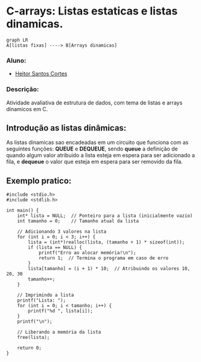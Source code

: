 # C-arrays: Listas estaticas e listas dinamicas.

```mermaid
graph LR
A[listas fixas] ----> B[Arrays dinamicas]
```

### Aluno:

- [Heitor Santos Cortes](https://github.com/heitorpcrl)

### Descrição: 

Atividade avaliativa de estrutura de dados, com tema de listas e arrays dinamicos em C.

## __Introdução as listas dinâmicas__:

As listas dinamicas sao encadeadas em um circuito que funciona com as seguintes funções: __QUEUE__ e __DEQUEUE__, sendo __queue__ a definição de quando algum valor atribuido a lista esteja em espera para ser adicionado a fila, e __dequeue__ o valor que esteja em espera para ser removido da fila.

## Exemplo pratico:

```
#include <stdio.h>
#include <stdlib.h>

int main() {
    int* lista = NULL;  // Ponteiro para a lista (inicialmente vazio)
    int tamanho = 0;    // Tamanho atual da lista

    // Adicionando 3 valores na lista
    for (int i = 0; i < 3; i++) {
        lista = (int*)realloc(lista, (tamanho + 1) * sizeof(int));
        if (lista == NULL) {
            printf("Erro ao alocar memória!\n");
            return 1;  // Termina o programa em caso de erro
        }
        lista[tamanho] = (i + 1) * 10;  // Atribuindo os valores 10, 20, 30
        tamanho++;
    }

    // Imprimindo a lista
    printf("Lista: ");
    for (int i = 0; i < tamanho; i++) {
        printf("%d ", lista[i]);
    }
    printf("\n");

    // Liberando a memória da lista
    free(lista);

    return 0;
}
```






